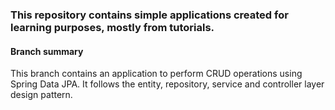 ### This repository contains simple applications created for learning purposes, mostly from tutorials.


#### Branch summary
This branch contains an application to perform CRUD operations using Spring Data JPA.
It follows the entity, repository, service and controller layer design pattern.
